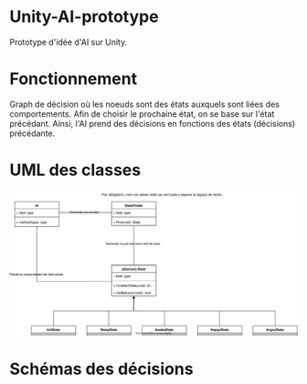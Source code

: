 # Unity-AI-prototype

Prototype d'idée d'AI sur Unity. 

# Fonctionnement 

Graph de décision où les noeuds sont des états auxquels sont liées des comportements. Afin de choisir le prochaine état, on se base sur l'état précédant. 
Ainsi, l'AI prend des décisions en fonctions des états (décisions) précédante. 

# UML des classes 

![UML-des-classes](https://github.com/nBeeckmans/unity-ai-prototype/blob/master/UML-AI.svg?raw=true)

# Schémas des décisions 


